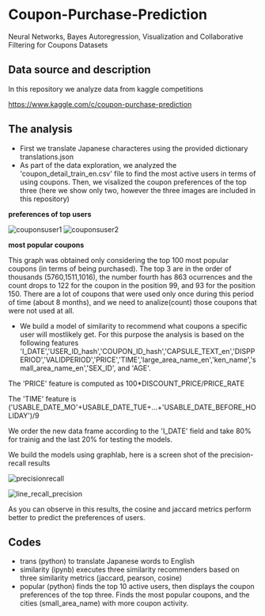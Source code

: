 # Coupon-Purchase-Prediction
Neural Networks, Bayes Autoregression, Visualization and Collaborative Filtering for Coupons Datasets

## Data source and description
In this repository we analyze data from kaggle competitions 

https://www.kaggle.com/c/coupon-purchase-prediction

## The analysis

* First we translate Japanese characteres using the provided dictionary translations.json  
* As part of the data exploration, we analyzed the 'coupon_detail_train_en.csv' file to find the most active users in terms of using coupons. Then, we visalized the coupon preferences of the top three (here we show only two, however the three images are included in this repository)

**preferences of top users**

![couponsuser1](https://user-images.githubusercontent.com/13289981/39566644-26bafef8-4e71-11e8-8145-bee2f4ef1e55.png)
![couponsuser2](https://user-images.githubusercontent.com/13289981/39566648-285103d4-4e71-11e8-888a-cfe36a316beb.png)

**most popular coupons**

This graph was obtained only considering the top 100 most popular coupons (in terms of being purchased). The top 3 are in the order of thousands (5760,1511,1016), the number fourth has 863 ocurrences and the count drops to 122 for the coupon in the position 99, and 93 for the position 150. There are a lot of coupons that were used only once during this period of time (about 8 months), and we need to analize(count) those coupons that were not used at all.  

* We build a model of similarity to recommend what coupons a specific user will mostlikely get. For this purpose the analysis is based on the following features    'I_DATE','USER_ID_hash','COUPON_ID_hash','CAPSULE_TEXT_en','DISPPERIOD','VALIDPERIOD','PRICE','TIME','large_area_name_en','ken_name','small_area_name_en','SEX_ID', and 'AGE'. 

The 'PRICE' feature is computed as 100*DISCOUNT_PRICE/PRICE_RATE 

The 'TIME' feature is ('USABLE_DATE_MO'+USABLE_DATE_TUE+...+'USABLE_DATE_BEFORE_HOLIDAY')/9

We order the new data frame according to the 'I_DATE' field and take 80% for trainig and the last 20% for testing the models. 

We build the models using graphlab, here is a screen shot of the precision-recall results

![precisionrecall](https://user-images.githubusercontent.com/13289981/39565175-df3bfd3e-4e6b-11e8-9bd9-09bf7419d366.jpg)

![line_recall_precision](https://user-images.githubusercontent.com/13289981/39565167-d8073cf4-4e6b-11e8-9be3-0876cf63476b.png)

As you can observe in this results, the cosine and jaccard metrics perform better to predict the preferences of users.

## Codes

* trans (python) to translate Japanese words to English
* similarity (ipynb) executes three similarity recommenders based on three similarity metrics (jaccard, pearson, cosine)
* popular (python) finds the top 10 active users, then displays the coupon preferences of the top three. Finds the most popular coupons, and the cities (small_area_name) with more coupon activity. 
